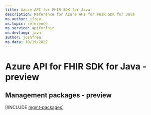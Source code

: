```yaml
---
title: Azure API for FHIR SDK for Java
description: Reference for Azure API for FHIR SDK for Java
ms.author: jfree
ms.topic: reference
ms.service: apiforfhir
ms.devlang: java
author: joshfree
ms.data: 10/19/2022
---
```

# Azure API for FHIR SDK for Java - preview

## Management packages - preview
[!INCLUDE [mgmt-packages](api-for-fhir-mgmt-index.md)]